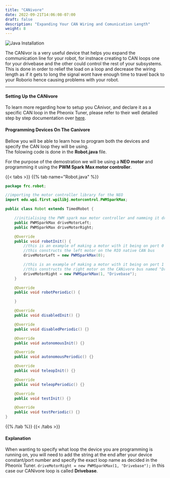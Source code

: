 ```yaml
---
title: "CANivore"
date: 2022-09-21T14:06:08-07:00
draft: false
description: "Expanding Your CAN Wiring and Comunication Length"
weight: 8
---
```


![Java Installation](/gifs/programming/canivore.png?width=200px)

The CANivor is a very useful device that helps you expand the communication line for your robot, for instnace creating to CAN loops one for your drivebase and the other could control the rest of your subsystems. This is done in order to relief the load on a loop and decrease the wiring length as if it gets to long the signal wont have enough time to travel back to your Roborio hence causing problems with your robot. 

--- 

#### Setting Up the CANivore
To learn more regarding how to setup you CAnivor, and declare it as a specific CAN loop in the Pheonix Tuner, please refer to their well detailed step by step documentation over [here](https://docs.ctre-phoenix.com/en/stable/ch08a_BringUpCANivore.html).

#### Programming Devices On The Canivore
Bellow you will be able to learn how to program both the devices and specify the CAN loop they will be using.  
The folowing code is done in the **Robot.java** file.

For the purpose of the demostration we will be using a **NEO motor** and programming it using the **PWM Spark Max motor controller**. 

{{< tabs >}}
{{% tab name="Robot.java" %}}

```java
package frc.robot;

//importing the motor controller library for the NEO
import edu.wpi.first.wpilibj.motorcontrol.PWMSparkMax;

public class Robot extends TimedRobot {

    //initialising the PWM spark max motor controller and namming it driveMotor left and right
    public PWMSparkMax driveMotorLeft;
    public PWMSparkMax driveMotorRight;

    @Override
    public void robotInit() {
        //this is an example of making a motor with it being on port 0 on the PWM
        //this constructs the left motor on the RIO native CAN bus
        driveMotorLeft = new PWMSparkMax(0);

        //this is an example of making a motor with it being on port 1 on the PWM
        //this constructs the right motor on the CANivore bus named "Drivebase"
        driveMotorRight = new PWMSparkMax(1, "Drivebase");     
    }

    @Override
    public void robotPeriodic() {

    }

    @Override
    public void disabledInit() {}

    @Override
    public void disabledPeriodic() {}

    @Override
    public void autonomousInit() {}

    @Override
    public void autonomousPeriodic() {}

    @Override
    public void teleopInit() {}

    @Override
    public void teleopPeriodic() {}  

    @Override
    public void testInit() {}

    @Override
    public void testPeriodic() {} 
}

```
{{% /tab %}}
{{< /tabs >}}

#### Explanation
When wanting to specify what loop the device you are programming is running on, you will need to add the string at the end after your device constant/port number and specify the exact loop name as decided in the Pheonix Tuner.
```driveMotorRight = new PWMSparkMax(1, "Drivebase");``` in this case our CANivore loop is called **Drivebase**.